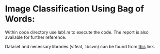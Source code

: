# Image Classification Using Bag of Words: 

Within code directory use lab1.m to execute the code. The report is also available for further reference.

Dataset and necessary libraries (vlfeat, libsvm) can be found from [this](https://drive.google.com/drive/folders/1VFal6SEsRbr-L20qH9LMALFxLqQMqE3S?usp=sharing) link.
